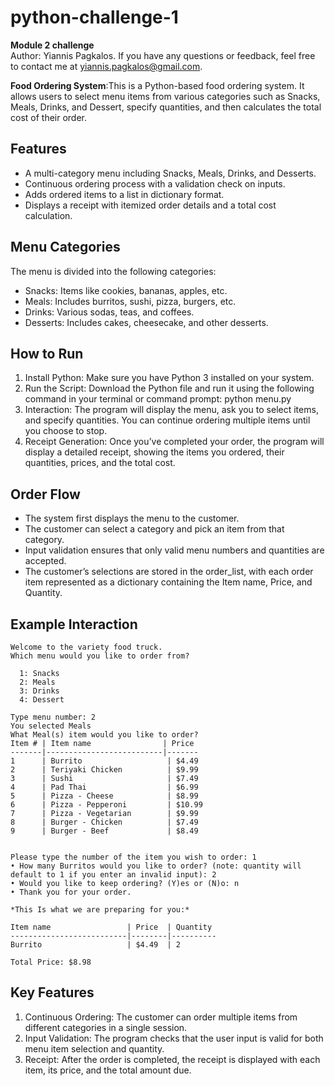 # python-challenge-1  

  **Module 2 challenge**  
  Author: Yiannis Pagkalos. If you have any questions or feedback, feel free to contact me at yiannis.pagkalos@gmail.com.  
  
**Food Ordering System**:This is a Python-based food ordering system. It allows users to select menu items from various categories such as Snacks, Meals, Drinks, and Dessert, specify quantities, and then calculates the total cost of their order.

## Features  

- A multi-category menu including Snacks, Meals, Drinks, and Desserts.
- Continuous ordering process with a validation check on inputs.
- Adds ordered items to a list in dictionary format.
- Displays a receipt with itemized order details and a total cost calculation.  

## Menu Categories  

The menu is divided into the following categories:  

- Snacks: Items like cookies, bananas, apples, etc.
- Meals: Includes burritos, sushi, pizza, burgers, etc.
- Drinks: Various sodas, teas, and coffees.
- Desserts: Includes cakes, cheesecake, and other desserts.  


## How to Run  

1. Install Python: Make sure you have Python 3 installed on your system.  
2. Run the Script: Download the Python file and run it using the following command in your terminal or command prompt:
python menu.py  
3. Interaction: The program will display the menu, ask you to select items, and specify quantities. You can continue ordering multiple items until you choose to stop.  
4. Receipt Generation: Once you’ve completed your order, the program will display a detailed receipt, showing the items you ordered, their quantities, prices, and the total cost.  


## Order Flow  

- The system first displays the menu to the customer.
- The customer can select a category and pick an item from that category.
- Input validation ensures that only valid menu numbers and quantities are accepted.
- The customer’s selections are stored in the order_list, with each order item represented as a dictionary containing the Item name, Price, and Quantity.


## Example Interaction  

	Welcome to the variety food truck.
	Which menu would you like to order from? 
 
	  1: Snacks
	  2: Meals
	  3: Drinks
	  4: Dessert
 
	Type menu number: 2
	You selected Meals
	What Meal(s) item would you like to order?
	Item # | Item name                | Price
	-------|--------------------------|-------
	1      | Burrito                   | $4.49
	2      | Teriyaki Chicken          | $9.99
	3      | Sushi                     | $7.49
	4      | Pad Thai                  | $6.99
	5      | Pizza - Cheese            | $8.99
	6      | Pizza - Pepperoni         | $10.99
	7      | Pizza - Vegetarian        | $9.99
	8      | Burger - Chicken          | $7.49
	9      | Burger - Beef             | $8.49

 
	Please type the number of the item you wish to order: 1
	• How many Burritos would you like to order? (note: quantity will default to 1 if you enter an invalid input): 2
	• Would you like to keep ordering? (Y)es or (N)o: n
	• Thank you for your order.

	*This Is what we are preparing for you:*
	
	Item name                 | Price  | Quantity
	--------------------------|--------|----------
	Burrito                   | $4.49  | 2

	Total Price: $8.98


## Key Features  

1. Continuous Ordering: The customer can order multiple items from different categories in a single session.  
2. Input Validation: The program checks that the user input is valid for both menu item selection and quantity.  
3. Receipt: After the order is completed, the receipt is displayed with each item, its price, and the total amount due.  


